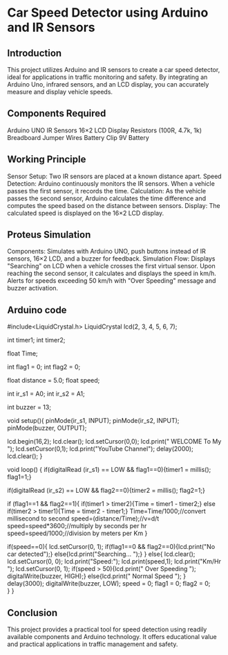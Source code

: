 # Car Speed Detector using Arduino and IR Sensors


## Introduction
This project utilizes Arduino and IR sensors to create a car speed detector, ideal for applications in traffic monitoring and safety. By integrating an Arduino Uno, infrared sensors, and an LCD display,
you can accurately measure and display vehicle speeds.

## Components Required
Arduino UNO
IR Sensors
16×2 LCD Display
Resistors (100R, 4.7k, 1k)
Breadboard
Jumper Wires
Battery Clip
9V Battery

## Working Principle
Sensor Setup: Two IR sensors are placed at a known distance apart.
Speed Detection: Arduino continuously monitors the IR sensors. When a vehicle passes the first sensor, it records the time.
Calculation: As the vehicle passes the second sensor, Arduino calculates the time difference and computes the speed based on the distance between sensors.
Display: The calculated speed is displayed on the 16×2 LCD display.

## Proteus Simulation
Components: Simulates with Arduino UNO, push buttons instead of IR sensors, 16×2 LCD, and a buzzer for feedback.
Simulation Flow: Displays "Searching" on LCD when a vehicle crosses the first virtual sensor. Upon reaching the second sensor, it calculates and displays the speed in km/h. 
Alerts for speeds exceeding 50 km/h with "Over Speeding" message and buzzer activation.

## Arduino code
#include<LiquidCrystal.h>
LiquidCrystal lcd(2, 3, 4, 5, 6, 7);

int timer1;
int timer2;

float Time;

int flag1 = 0;
int flag2 = 0;

float distance = 5.0;
float speed;

int ir_s1 = A0;
int ir_s2 = A1;

int buzzer = 13;

void setup(){
  pinMode(ir_s1, INPUT);
  pinMode(ir_s2, INPUT);
  pinMode(buzzer, OUTPUT);
  
  lcd.begin(16,2);
  lcd.clear();
  lcd.setCursor(0,0);
  lcd.print(" WELCOME To  My ");
  lcd.setCursor(0,1);
  lcd.print("YouTube  Channel");
  delay(2000);
  lcd.clear();
}

void loop() {
if(digitalRead (ir_s1) == LOW && flag1==0){timer1 = millis(); flag1=1;}

if(digitalRead (ir_s2) == LOW && flag2==0){timer2 = millis(); flag2=1;}

if (flag1==1 && flag2==1){
     if(timer1 > timer2){Time = timer1 - timer2;}
else if(timer2 > timer1){Time = timer2 - timer1;}
 Time=Time/1000;//convert millisecond to second
 speed=(distance/Time);//v=d/t
 speed=speed*3600;//multiply by seconds per hr
 speed=speed/1000;//division by meters per Km
}

if(speed==0){ 
lcd.setCursor(0, 1); 
if(flag1==0 && flag2==0){lcd.print("No car  detected");}
                    else{lcd.print("Searching...    ");} 
}
else{
    lcd.clear(); 
    lcd.setCursor(0, 0); 
    lcd.print("Speed:");
    lcd.print(speed,1);
    lcd.print("Km/Hr  ");
    lcd.setCursor(0, 1); 
  if(speed > 50){lcd.print("  Over Speeding  "); digitalWrite(buzzer, HIGH);}
            else{lcd.print("  Normal Speed   "); }    
    delay(3000);
    digitalWrite(buzzer, LOW);
    speed = 0;
    flag1 = 0;
    flag2 = 0;    
 }
}

## Conclusion
This project provides a practical tool for speed detection using readily available components and Arduino technology. It offers educational value and practical applications in traffic management and safety.
